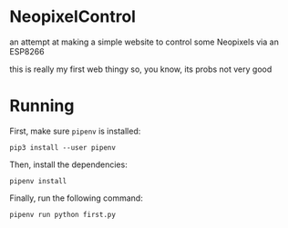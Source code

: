 # NeopixelControl

an attempt at making a simple website to control some Neopixels via an ESP8266

this is really my first web thingy so, you know, its probs not very good

# Running

First, make sure `pipenv` is installed:

    pip3 install --user pipenv

Then, install the dependencies:

    pipenv install

Finally, run the following command:

    pipenv run python first.py
